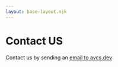```yaml
---
layout: base-layout.njk
---
```

# Contact US

Contact us by sending an  <a href="mailto:avcs.technology@gmail.com?subject=Hello avcs.dev !">email to avcs.dev</a> 